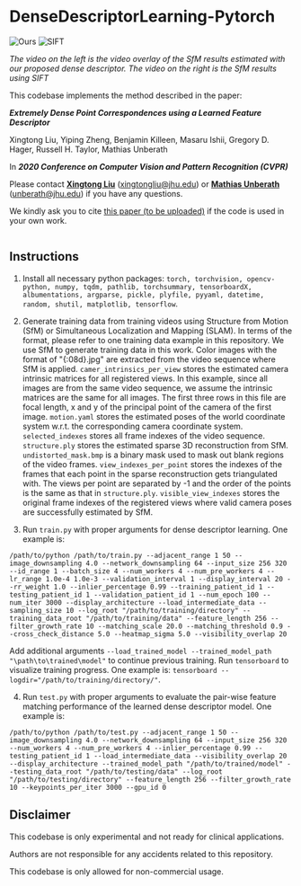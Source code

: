 # DenseDescriptorLearning-Pytorch

![Ours](point_cloud_overlay_fm_only_spatial_grouping.gif) ![SIFT](point_cloud_overlay_SIFT.gif)

*The video on the left is the video overlay of the SfM results estimated with our proposed dense descriptor. The video on the right is the SfM results using SIFT*


This codebase implements the method described in the paper:

***Extremely Dense Point Correspondences using a Learned Feature Descriptor***

Xingtong Liu, Yiping Zheng, Benjamin Killeen, Masaru Ishii, Gregory D. Hager, Russell H. Taylor, Mathias Unberath

In ***2020 Conference on Computer Vision and Pattern Recognition (CVPR)***

Please contact [**Xingtong Liu**](http://www.cs.jhu.edu/~xingtongl/) (xingtongliu@jhu.edu) or [**Mathias Unberath**](https://www.cs.jhu.edu/faculty/mathias-unberath/) (unberath@jhu.edu) if you have any questions.

We kindly ask you to cite [this paper (to be uploaded)]() if the code is used in your own work.
```
```

## Instructions

1. Install all necessary python packages: ```torch, torchvision, opencv-python, numpy, tqdm, pathlib, torchsummary, tensorboardX, albumentations, argparse, pickle, plyfile, pyyaml, datetime, random, shutil, matplotlib, tensorflow```.

2. Generate training data from training videos using Structure from Motion (SfM) or Simultaneous Localization and Mapping (SLAM). In terms of the format, please refer to one training data example in this repository. We use SfM to generate training data in this work. Color images with the format of "{:08d}.jpg" are extracted from the video sequence where SfM is applied. ```camer_intrinsics_per_view``` stores the estimated camera intrinsic matrices for all registered views. In this example, since all images are from the same video sequence, we assume the intrinsic matrices are the same for all images. The first three rows in this file are focal length, x and y of the principal point of the camera of the first image. ```motion.yaml``` stores the estimated poses of the world coordinate system w.r.t. the corresponding camera coordinate system. ```selected_indexes``` stores all frame indexes of the video sequence. ```structure.ply``` stores the estimated sparse 3D reconstruction from SfM. ```undistorted_mask.bmp``` is a binary mask used to mask out blank regions of the video frames. ```view_indexes_per_point``` stores the indexes of the frames that each point in the sparse reconstruction gets triangulated with. The views per point are separated by -1 and the order of the points is the same as that in ```structure.ply```. ```visible_view_indexes``` stores the original frame indexes of the registered views where valid camera poses are successfully estimated by SfM.

3. Run ```train.py``` with proper arguments for dense descriptor learning. One example is:
```
/path/to/python /path/to/train.py --adjacent_range 1 50 --image_downsampling 4.0 --network_downsampling 64 --input_size 256 320 --id_range 1 --batch_size 4 --num_workers 4 --num_pre_workers 4 --lr_range 1.0e-4 1.0e-3 --validation_interval 1 --display_interval 20 --rr_weight 1.0 --inlier_percentage 0.99 --training_patient_id 1 --testing_patient_id 1 --validation_patient_id 1 --num_epoch 100 --num_iter 3000 --display_architecture --load_intermediate_data --sampling_size 10 --log_root "/path/to/training/directory" --training_data_root "/path/to/training/data" --feature_length 256 --filter_growth_rate 10 --matching_scale 20.0 --matching_threshold 0.9 --cross_check_distance 5.0 --heatmap_sigma 5.0 --visibility_overlap 20 
```
 Add additional arguments ```--load_trained_model --trained_model_path "\path\to\trained\model"``` to continue previous training. Run ```tensorboard``` to visualize training progress. One example is: ```tensorboard --logdir="/path/to/training/directory/"```.


4. Run ```test.py``` with proper arguments to evaluate the pair-wise feature matching performance of the learned dense descriptor model. One example is:
```
/path/to/python /path/to/test.py --adjacent_range 1 50 --image_downsampling 4.0 --network_downsampling 64 --input_size 256 320 --num_workers 4 --num_pre_workers 4 --inlier_percentage 0.99 --testing_patient_id 1 --load_intermediate_data --visibility_overlap 20
--display_architecture --trained_model_path "/path/to/trained/model" --testing_data_root "/path/to/testing/data" --log_root "/path/to/testing/directory" --feature_length 256 --filter_growth_rate 10 --keypoints_per_iter 3000 --gpu_id 0
```


## Disclaimer

This codebase is only experimental and not ready for clinical applications.

Authors are not responsible for any accidents related to this repository.

This codebase is only allowed for non-commercial usage.

